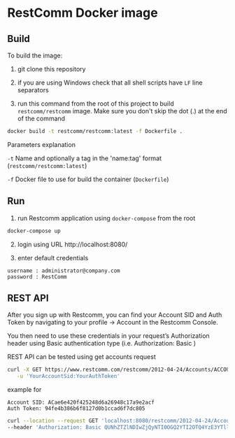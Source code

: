# RestComm Docker image

## Build

To build the image:

1. git clone this repository

2. if you are using Windows check that all shell scripts have `LF` line separators

3. run this command from the root of this project to build `restcomm/restcomm` image. Make sure you don't skip the dot (.) at the end of the command
```bash
docker build -t restcomm/restcomm:latest -f Dockerfile .
```
Parameters explanation

`-t` Name and optionally a tag in the 'name:tag' format (`restcomm/restcomm:latest`)

`-f` Docker file to use for build the container (`Dockerfile`)

## Run

1. run Restcomm application using `docker-compose` from the root  
```bash
docker-compose up
```
2. login using URL http://localhost:8080/

3. enter default credentials
```
username : administrator@company.com
password : RestComm  
```

## REST API

 After you sign up with Restcomm, you can find your Account SID and Auth Token by navigating to your profile → Account in the Restcomm Console.
 
 You then need to use these credentials in your request’s Authorization header using Basic authentication type (i.e. Authorization: Basic <base64-encoded AccountSID:AuthToken>)
 
 REST API can be tested using get accounts request

```bash
curl -X GET https://www.restcomm.com/restcomm/2012-04-24/Accounts/ACCOUNT_SID.json  \
   -u 'YourAccountSid:YourAuthToken'
``` 
 
 example for
 ```
Account SID: ACae6e420f425248d6a26948c17a9e2acf
Auth Token: 94fe4b386b6f8127d0b1ccad6f7dc805 
``` 
  
 ```bash
 curl --location --request GET 'localhost:8080/restcomm/2012-04-24/Accounts/ACae6e420f425248d6a26948c17a9e2acf.json' \
 --header 'Authorization: Basic QUNhZTZlNDIwZjQyNTI0OGQ2YTI2OTQ4YzE3YTllMmFjZjo5NGZlNGIzODZiNmY4MTI3ZDBiMWNjYWQ2ZjdkYzgwNQ==' 
```
